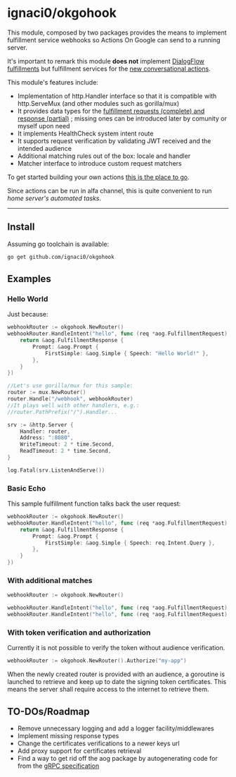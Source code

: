 # ignaci0/okgohook

This module, composed by two packages provides the means to implement fulfillment
service webhooks so Actions On Google can send to a running server.

It's important to remark this module **does not** implement [DialogFlow fulfillments](https://developers.google.com/assistant/df-asdk/overview)
but fulfillment services for the [new conversational actions](https://developers.google.com/assistant/conversational/build).

This module's features include:

* Implementation of http.Handler interface so that it is compatible with 
http.ServeMux (and other modules such as gorilla/mux)
* It provides data types for the [fulfillment requests (complete) and response (partial)](https://developers.google.com/assistant/conversational/reference/rest/v1/TopLevel/fulfill) 
; missing ones can be introduced later by comunity or myself upon need
* It implements HealthCheck system intent route
* It supports request verification by validating JWT received and the intended audience
* Additional matching rules out of the box: locale and handler
* Matcher interface to introduce custom request matchers


To get started building your own actions [this is the place to go](https://developers.google.com/assistant/conversational/build).

Since actions can be run in alfa channel, this is quite convenient to run _home server's automated tasks_.

---

## Install

Assuming go toolchain is available:

```sh
go get github.com/ignaci0/okgohook
```

## Examples

### Hello World

Just because:

```go
webhookRouter := okgohook.NewRouter()
webhookRouter.HandleIntent("hello", func (req *aog.FulfillmentRequest) *aog.FulfillmentResponse {
	return &aog.FulfillmentResponse {
		Prompt: &aog.Prompt {
			FirstSimple: &aog.Simple { Speech: "Hello World!" },
		},
	}
}) 

//Let's use gorilla/mux for this sample:
router := mux.NewRouter()
router.Handle("/webhook", webhookRouter)
//It plays well with other handlers, e.g.:
//router.PathPrefix("/").Handler...

srv := &http.Server {
	Handler: router,
	Address: ":8080",
	WriteTimeout: 2 * time.Second,
	ReadTimeout: 2 * time.Second,
}

log.Fatal(srv.ListenAndServe())
```

### Basic Echo

This sample fulfillment function talks back the user request:

```go
webhookRouter := okgohook.NewRouter()
webhookRouter.HandleIntent("hello", func (req *aog.FulfillmentRequest) *aog.FulfillmentResponse {
	return &aog.FulfillmentResponse {
		Prompt: &aog.Prompt {
			FirstSimple: &aog.Simple { Speech: req.Intent.Query },
		},
	}
}) 
```

### With additional matches

```go
webhookRouter := okgohook.NewRouter()

webhookRouter.HandleIntent("hello", func (req *aog.FulfillmentRequest) *aog.FulfillmentResponse { }).WithHandler("world").WithLocaleLike("EN")
webhookRouter.HandleIntent("hello", func (req *aog.FulfillmentRequest) *aog.FulfillmentResponse { }).WithHandler("world").WithLocaleLike("ES")
```

### With token verification and authorization

Currently it is not possible to verify the token without audience verification.

```go
webhookRouter := okgohook.NewRouter().Authorize("my-app")
``` 

When the newly created router is provided with an audience, a goroutine is launched
to retrieve and keep up to date the signing token certificates. This means the server
shall require access to the internet to retrieve them.

## TO-DOs/Roadmap

* Remove unnecessary logging and add a logger facility/middlewares
* Implement missing response types
* Change the certificates verifications to a newer keys url
* Add proxy support for certificates retrieval
* Find a way to get rid off the aog package by autogenerating code for from the [gRPC specification](https://github.com/actions-on-google/assistant-conversation-nodejs/tree/master/src/api) 
